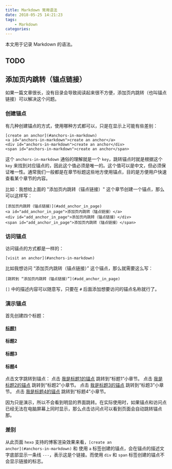 ```yaml
---
title: Markdown 常用语法
date: 2018-05-25 14:21:23
tags:
    - Markdown
categories:
---
```


本文用于记录 Markdown 的语法。

<!-- more -->
## TODO

## 添加页内跳转（锚点链接）
如果一篇文章很长，没有目录会导致阅读起来很不方便，添加页内跳转（也叫锚点链接）可以解决这个问题。

### 创建锚点
有几种创建锚点的方式，使用哪种方式都可以，只是在显示上可能有些差别：
```
[create an anchor](#anchors-in-markdown)
<a id="anchors-in-markdown">create an anchor</a>
<div id="anchors-in-markdown">create an anchor</div>
<span id="anchors-in-markdown">create an anchor</span>
```

这个 <code>anchors-in-markdown</code> 通俗的理解就是一个 <code>key</code>，跳转锚点时就是根据这个 <code>key</code> 来找到对应锚点的，因此这个值必须是唯一的。这个值可以是中文，但必须保证唯一性。通常我们一般都是在章节标题这些地方使用锚点，目的是方便用户快速查看某个章节的内容。


比如：我想给上面的 "添加页内跳转（锚点链接）" 这个章节创建一个锚点，那么可以这样写：
```
[添加页内跳转（锚点链接）](#add_anchor_in_page)
<a id="add_anchor_in_page">添加页内跳转（锚点链接）</a>
<div id="add_anchor_in_page">添加页内跳转（锚点链接）</div>
<span id="add_anchor_in_page">添加页内跳转（锚点链接）</span>
```

### 访问锚点
访问锚点的方式都是一样的：
```
[visit an anchor](#anchors-in-markdown)
```

比如我想访问 “添加页内跳转（锚点链接）” 这个锚点，那么就需要这么写：
```
[跳转到 “添加页内跳转（锚点链接）”](#add_anchor_in_page)
```

<code>[]</code> 中的描述内容可以随意写，只要在 <code>#</code> 后面添加想要访问的锚点名称就行了。

###  演示锚点

首先创建四个标题：

#### [标题1](#anchor_titie1)
#### <a id="anchor_titie2">标题2</a>
#### <div id="anchor_titie3">标题3</div>
#### <span id="anchor_titie4">标题4</span>

点击文字跳转到锚点：
点击 [我是标题1的锚点](#anchor_titie1) 跳转到“标题1”小章节。
点击 [我是标题2的锚点](#anchor_titie2) 跳转到“标题2”小章节。
点击 [我是标题3的锚点](#anchor_titie3) 跳转到“标题3”小章节。
点击 [我是标题4的锚点](#anchor_titie4) 跳转到“标题4”小章节。

因为只是演示，所以不会看到明显的界面跳转。在实际使用时，如果锚点和访问点已经无法在电脑屏幕上同时显示，那么点击访问点可以看到页面会自动跳转锚点那。

### 差别
从此页面 <code>hexo</code> 支持的博客渲染效果来看，<code>\[create an anchor\](#anchors-in-markdown)</code> 和 使用 <code>a</code> 标签创建的锚点，会在锚点的描述文字底部显示一条线 <code>---</code>，表示这是个链接。而使用 <code>div</code> 和 <code>span</code> 标签创建的锚点不会显示链接的标志。
